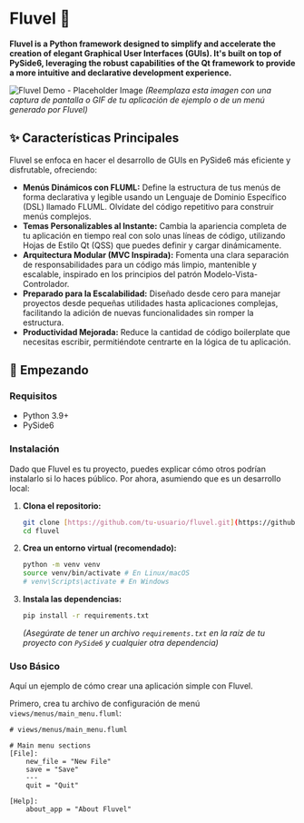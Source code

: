 # Fluvel 🚀

**Fluvel is a Python framework designed to simplify and accelerate the creation of elegant Graphical User Interfaces (GUIs). It's built on top of PySide6, leveraging the robust capabilities of the Qt framework to provide a more intuitive and declarative development experience.**

![Fluvel Demo - Placeholder Image](assets/fluvel_demo.png)
*(Reemplaza esta imagen con una captura de pantalla o GIF de tu aplicación de ejemplo o de un menú generado por Fluvel)*

## ✨ Características Principales

Fluvel se enfoca en hacer el desarrollo de GUIs en PySide6 más eficiente y disfrutable, ofreciendo:

* **Menús Dinámicos con FLUML:** Define la estructura de tus menús de forma declarativa y legible usando un Lenguaje de Dominio Específico (DSL) llamado FLUML. Olvídate del código repetitivo para construir menús complejos.
* **Temas Personalizables al Instante:** Cambia la apariencia completa de tu aplicación en tiempo real con solo unas líneas de código, utilizando Hojas de Estilo Qt (QSS) que puedes definir y cargar dinámicamente.
* **Arquitectura Modular (MVC Inspirada):** Fomenta una clara separación de responsabilidades para un código más limpio, mantenible y escalable, inspirado en los principios del patrón Modelo-Vista-Controlador.
* **Preparado para la Escalabilidad:** Diseñado desde cero para manejar proyectos desde pequeñas utilidades hasta aplicaciones complejas, facilitando la adición de nuevas funcionalidades sin romper la estructura.
* **Productividad Mejorada:** Reduce la cantidad de código boilerplate que necesitas escribir, permitiéndote centrarte en la lógica de tu aplicación.

## 🚀 Empezando

### Requisitos

* Python 3.9+
* PySide6

### Instalación

Dado que Fluvel es tu proyecto, puedes explicar cómo otros podrían instalarlo si lo haces público. Por ahora, asumiendo que es un desarrollo local:

1.  **Clona el repositorio:**
    ```bash
    git clone [https://github.com/tu-usuario/fluvel.git](https://github.com/tu-usuario/fluvel.git)
    cd fluvel
    ```
2.  **Crea un entorno virtual (recomendado):**
    ```bash
    python -m venv venv
    source venv/bin/activate # En Linux/macOS
    # venv\Scripts\activate # En Windows
    ```
3.  **Instala las dependencias:**
    ```bash
    pip install -r requirements.txt
    ```
    *(Asegúrate de tener un archivo `requirements.txt` en la raíz de tu proyecto con `PySide6` y cualquier otra dependencia)*

### Uso Básico

Aquí un ejemplo de cómo crear una aplicación simple con Fluvel.

Primero, crea tu archivo de configuración de menú `views/menus/main_menu.fluml`:

```fluml
# views/menus/main_menu.fluml

# Main menu sections
[File]:
    new_file = "New File"
    save = "Save"
    ---
    quit = "Quit"

[Help]:
    about_app = "About Fluvel"